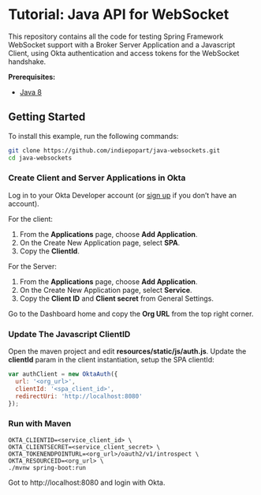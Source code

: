 # Tutorial: Java API for WebSocket

This repository contains all the code for testing Spring Framework WebSocket support with a Broker Server Application and a Javascript Client, using Okta authentication and access tokens for the WebSocket handshake.

**Prerequisites:**

- [Java 8](https://adoptopenjdk.net/)

## Getting Started

To install this example, run the following commands:
```bash
git clone https://github.com/indiepopart/java-websockets.git
cd java-websockets
```

### Create Client and Server Applications in Okta

Log in to your Okta Developer account (or [sign up](https://developer.okta.com/signup/) if you don’t have an account).

For the client:
1. From the **Applications** page, choose **Add Application**.
2. On the Create New Application page, select **SPA**.
3. Copy the **ClientId**.

For the Server:
1. From the **Applications** page, choose **Add Application**.
2. On the Create New Application page, select **Service**.
3. Copy the **Client ID** and **Client secret** from General Settings.

Go to the Dashboard home and copy the **Org URL** from the top right corner.

### Update The Javascript ClientID

Open the maven project and edit **resources/static/js/auth.js**. Update the **clientId** param in the client instantiation, setup the SPA clientId:

```Javascript
var authClient = new OktaAuth({
  url: '<org_url>',
  clientId: '<spa_client_id>',
  redirectUri: 'http://localhost:8080'
});
```


### Run with Maven

```shell
OKTA_CLIENTID=<service_client_id> \
OKTA_CLIENTSECRET=<service_client_secret> \
OKTA_TOKENENDPOINTURL=<org_url>/oauth2/v1/introspect \
OKTA_RESOURCEID=<org_url> \
./mvnw spring-boot:run
```

Got to http://localhost:8080 and login with Okta.

